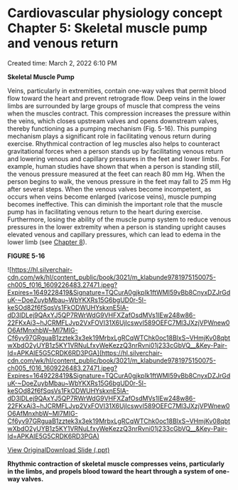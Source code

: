 # Cardiovascular physiology concept Chapter 5: Skeletal muscle pump and venous return

Created time: March 2, 2022 6:10 PM

****Skeletal Muscle Pump****

Veins, particularly in extremities, contain one-way valves that permit blood flow toward the heart and prevent retrograde flow. Deep veins in the lower limbs are surrounded by large groups of muscle that compress the veins when the muscles contract. This compression increases the pressure within the veins, which closes upstream valves and opens downstream valves, thereby functioning as a pumping mechanism (Fig. 5-16). This pumping mechanism plays a significant role in facilitating venous return during exercise. Rhythmical contraction of leg muscles also helps to counteract gravitational forces when a person stands up by facilitating venous return and lowering venous and capillary pressures in the feet and lower limbs. For example, human studies have shown that when a person is standing still, the venous pressure measured at the feet can reach 80 mm Hg. When the person begins to walk, the venous pressure in the feet may fall to 25 mm Hg after several steps. When the venous valves become incompetent, as occurs when veins become enlarged (varicose veins), muscle pumping becomes ineffective. This can diminish the important role that the muscle pump has in facilitating venous return to the heart during exercise. Furthermore, losing the ability of the muscle pump system to reduce venous pressures in the lower extremity when a person is standing upright causes elevated venous and capillary pressures, which can lead to edema in the lower limb (see [Chapter 8](https://meded-lwwhealthlibrary-com.eproxy.lib.hku.hk/content.aspx?legacySectionId=klabunde3-klabunde-3-klabunde-ch008)).

**FIGURE 5-16**

![https://hl.silverchair-cdn.com/wk/hl/content_public/book/3021/m_klabunde9781975150075-ch005_f016_1609226483.27471.jpeg?Expires=1649228419&Signature=TQCurA0gjkpIk1ftWMI59vBb8CnyxDZJrGduK-~DoeZuybMbau~WbYKXRs15G6bgUD0r-5l-keSOd82f6fSqsVs1FkODWUHYskxnE5lA-dD3lDLej9QAxYJ5QP7RWrWdG9VHFXZafOsdMVs1IEw248w86-22FKxAi3~hJCRMFLJvp2VxFOVI31X6UjlcswvI589OEFC7Ml3JXzjVPWnew0O6AfMnxhbW~Ml7MIG-Cf6yv97GRguaB1zztek3x3ek19MrbxLgRCqWTChk0oc18BlxS~VHmjKv08qbtwXbdO2yUYB1z5KY1VRNuLfxyWeKezzQ3nrRvni01j233cGbVQ__&Key-Pair-Id=APKAIE5G5CRDK6RD3PGA](https://hl.silverchair-cdn.com/wk/hl/content_public/book/3021/m_klabunde9781975150075-ch005_f016_1609226483.27471.jpeg?Expires=1649228419&Signature=TQCurA0gjkpIk1ftWMI59vBb8CnyxDZJrGduK-~DoeZuybMbau~WbYKXRs15G6bgUD0r-5l-keSOd82f6fSqsVs1FkODWUHYskxnE5lA-dD3lDLej9QAxYJ5QP7RWrWdG9VHFXZafOsdMVs1IEw248w86-22FKxAi3~hJCRMFLJvp2VxFOVI31X6UjlcswvI589OEFC7Ml3JXzjVPWnew0O6AfMnxhbW~Ml7MIG-Cf6yv97GRguaB1zztek3x3ek19MrbxLgRCqWTChk0oc18BlxS~VHmjKv08qbtwXbdO2yUYB1z5KY1VRNuLfxyWeKezzQ3nrRvni01j233cGbVQ__&Key-Pair-Id=APKAIE5G5CRDK6RD3PGA)

[View Original](https://hl.silverchair-cdn.com/wk/hl/content_public/book/3021/klabunde9781975150075-ch005_f016_1609226483.27471.jpeg?Expires=1649228419&Signature=XKdCrSpoM-~mztqcCdneObjXz5pxKQLs3lCYGTEp8WY4dXFqgwnpFSNDd5cBEbYfhqHygIjzvvk9pewJm8zeQjzdbKmEo7cabjxj40l2Ka2t7tGcG9Xjhh~Y0TH3jjZ8G1Zf~ThCSSo2nftKqR8x~Ef3E5tFSLcXPWknDWFIE5A63IlM1GyaXb2RdFT9ib~K7XPN4Koni-SaVHxbY3TkYYS8vaLLXJ7VEt7DWMm5vlLxyGy8-2gO1c1n-VvSXfahKANMXEM4hCRoWgZmPcMh9hmvYTGDGey0HJz~2fSPoJXhluKB4lnO5EaKT4~RnKhFodOy42wkWLA0s7Kp9E7gjA__&Key-Pair-Id=APKAIE5G5CRDK6RD3PGA)[Download Slide (.ppt)](https://meded-lwwhealthlibrary-com.eproxy.lib.hku.hk/downloadimage.aspx?sec=249890687&image=https://hl.silverchair-cdn.com/wk/hl/content_public/book/3021/klabunde9781975150075-ch005_f016_1609226483.27471.jpeg?Expires=1649228419&Signature=XKdCrSpoM-~mztqcCdneObjXz5pxKQLs3lCYGTEp8WY4dXFqgwnpFSNDd5cBEbYfhqHygIjzvvk9pewJm8zeQjzdbKmEo7cabjxj40l2Ka2t7tGcG9Xjhh~Y0TH3jjZ8G1Zf~ThCSSo2nftKqR8x~Ef3E5tFSLcXPWknDWFIE5A63IlM1GyaXb2RdFT9ib~K7XPN4Koni-SaVHxbY3TkYYS8vaLLXJ7VEt7DWMm5vlLxyGy8-2gO1c1n-VvSXfahKANMXEM4hCRoWgZmPcMh9hmvYTGDGey0HJz~2fSPoJXhluKB4lnO5EaKT4~RnKhFodOy42wkWLA0s7Kp9E7gjA__&Key-Pair-Id=APKAIE5G5CRDK6RD3PGA&ChapterSecID=249890556&BookID=3021)

**Rhythmic contraction of skeletal muscle compresses veins, particularly in the limbs, and propels blood toward the heart through a system of one-way valves.**